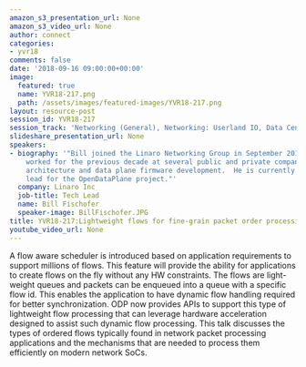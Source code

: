 ```yaml
---
amazon_s3_presentation_url: None
amazon_s3_video_url: None
author: connect
categories:
- yvr18
comments: false
date: '2018-09-16 09:00:00+00:00'
image:
  featured: true
  name: YVR18-217.png
  path: /assets/images/featured-images/YVR18-217.png
layout: resource-post
session_id: YVR18-217
session_track: 'Networking (General), Networking: Userland IO, Data Center'
slideshare_presentation_url: None
speakers:
- biography: '"Bill joined the Linaro Networking Group in September 2013 after having
    worked for the previous decade at several public and private companies in network
    architecture and data plane firmware development.  He is currently the LNG technical
    lead for the OpenDataPlane project."'
  company: Linaro Inc
  job-title: Tech Lead
  name: Bill Fischofer
  speaker-image: BillFischofer.JPG
title: YVR18-217:Lightweight flows for fine-grain packet order processing
youtube_video_url: None
---
```


A flow aware scheduler is introduced based on application requirements to support millions of flows. This  feature will provide the ability for applications to create flows on the fly without any HW constraints. The flows are light-weight queues and packets can be enqueued into a queue with a specific flow id. This enables the application to have dynamic flow handling required for better synchronization. ODP now provides APIs to support this type of lightweight flow processing that can leverage hardware acceleration designed to assist such dynamic flow processing. This talk discusses the types of ordered flows typically found in network packet processing applications and the mechanisms that are needed to process them efficiently on modern network SoCs.
